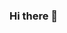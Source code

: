 ### Hi there 👋

<!--
**Fark1/Fark1** is a ✨ _special_ ✨ repository because its `README.md` (this file) appears on your GitHub profile.

Here are some ideas to get you started:

- 🔭 I’m currently working on a init system made in rust 
- 🌱 I’m currently learning Go
- 📫 How to reach me: soon:tm:


-->
